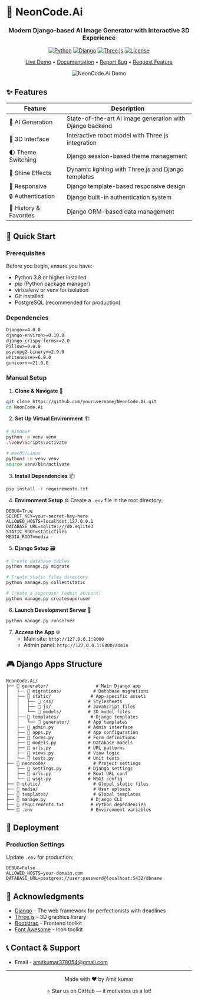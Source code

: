 # 🌟 NeonCode.Ai

<div align="center">


### Modern Django-based AI Image Generator with Interactive 3D Experience

[![Python](https://img.shields.io/badge/Python-3.8+-blue.svg)](https://www.python.org/downloads/)
[![Django](https://img.shields.io/badge/Django-4.0+-green.svg)](https://www.djangoproject.com/)
[![Three.js](https://img.shields.io/badge/Three.js-Latest-orange.svg)](https://threejs.org/)
[![License](https://img.shields.io/badge/License-MIT-purple.svg)](LICENSE)

[Live Demo](https://neoncode.ai) • [Documentation](docs/) • [Report Bug](issues/) • [Request Feature](issues/)

![NeonCode.Ai Demo](screenshots/demo.gif)

</div>

## ✨ Features

<div align="center">

| Feature | Description |
|---------|-------------|
| 🎨 AI Generation | State-of-the-art AI image generation with Django backend |
| 🤖 3D Interface | Interactive robot model with Three.js integration |
| 🌓 Theme Switching | Django session-based theme management |
| 💫 Shine Effects | Dynamic lighting with Three.js and Django templates |
| 📱 Responsive | Django template-based responsive design |
| 🔒 Authentication | Django built-in authentication system |
| 💾 History & Favorites | Django ORM-based data management |

</div>

## 🚀 Quick Start

### Prerequisites

Before you begin, ensure you have:

- Python 3.8 or higher installed
- pip (Python package manager)
- virtualenv or venv for isolation
- Git installed
- PostgreSQL (recommended for production)

### Dependencies

```txt
Django>=4.0.0
django-environ>=0.10.0
django-crispy-forms>=2.0
Pillow>=9.0.0
psycopg2-binary>=2.9.0
whitenoise>=6.0.0
gunicorn>=21.0.0
```

### Manual Setup

1. **Clone & Navigate** 📂
```bash
git clone https://github.com/yourusername/NeonCode.Ai.git
cd NeonCode.Ai
```

2. **Set Up Virtual Environment** 🏗️
```bash
# Windows
python -m venv venv
.\venv\Scripts\activate

# macOS/Linux
python3 -m venv venv
source venv/bin/activate
```

3. **Install Dependencies** 📦
```bash
pip install -r requirements.txt
```

4. **Environment Setup** ⚙️
Create a `.env` file in the root directory:
```env
DEBUG=True
SECRET_KEY=your-secret-key-here
ALLOWED_HOSTS=localhost,127.0.0.1
DATABASE_URL=sqlite:///db.sqlite3
STATIC_ROOT=staticfiles
MEDIA_ROOT=media
```

5. **Django Setup** 🗃️
```bash
# Create database tables
python manage.py migrate

# Create static files directory
python manage.py collectstatic

# Create a superuser (admin account)
python manage.py createsuperuser
```

6. **Launch Development Server** 🚀
```bash
python manage.py runserver
```

7. **Access the App** 🌐
   - Main site: `http://127.0.0.1:8000`
   - Admin panel: `http://127.0.0.1:8000/admin`

## 🎮 Django Apps Structure

```
NeonCode.Ai/
├── 📁 generator/                  # Main Django app
│   ├── 📁 migrations/            # Database migrations
│   ├── 📁 static/               # App-specific assets
│   │   ├── 📁 css/             # Stylesheets
│   │   ├── 📁 js/              # JavaScript files
│   │   └── 📁 models/          # 3D model files
│   ├── 📁 templates/            # Django templates
│   │   └── 📁 generator/       # App templates
│   ├── 📄 admin.py             # Admin interface
│   ├── 📄 apps.py              # App configuration
│   ├── 📄 forms.py             # Form definitions
│   ├── 📄 models.py            # Database models
│   ├── 📄 urls.py              # URL patterns
│   ├── 📄 views.py             # View logic
│   └── 📄 tests.py             # Unit tests
├── 📁 neoncode/                  # Project settings
│   ├── 📄 settings.py          # Django settings
│   ├── 📄 urls.py              # Root URL conf
│   └── 📄 wsgi.py              # WSGI config
├── 📁 static/                    # Global static files
├── 📁 media/                     # User uploads
├── 📁 templates/                 # Global templates
├── 📄 manage.py                 # Django CLI
├── 📄 requirements.txt          # Python dependencies
└── 📄 .env                      # Environment variables
```

## 🚀 Deployment

### Production Settings
Update `.env` for production:
```env
DEBUG=False
ALLOWED_HOSTS=your-domain.com
DATABASE_URL=postgres://user:password@localhost:5432/dbname
```


## 👏 Acknowledgments

- [Django](https://www.djangoproject.com/) - The web framework for perfectionists with deadlines
- [Three.js](https://threejs.org/) - 3D graphics library
- [Bootstrap](https://getbootstrap.com/) - Frontend toolkit
- [Font Awesome](https://fontawesome.com/) - Icon toolkit

## 📞 Contact & Support

- Email - amitkumar378054@gmail.com

---

<div align="center">

Made with ❤️ by Amit kumar

⭐️ Star us on GitHub — it motivates us a lot!

</div> 